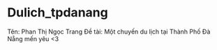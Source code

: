 # Dulich_tpdanang
Tên: Phan Thị Ngọc Trang
Đề tài: Một chuyến du lịch tại Thành Phố Đà Nẵng mến yêu <3

